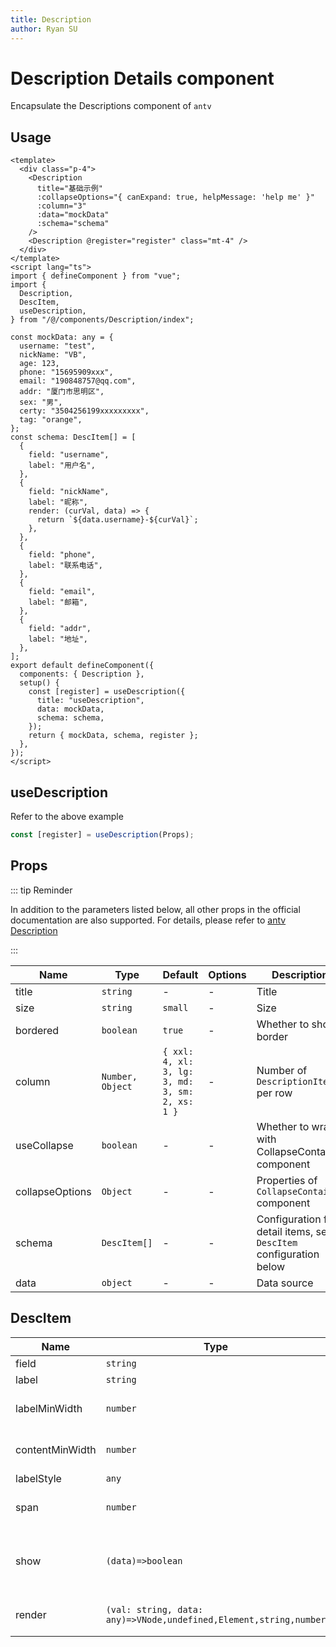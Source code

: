 ```yaml
---
title: Description
author: Ryan SU
---
```


# Description Details component

Encapsulate the Descriptions component of `antv`

## Usage

```vue
<template>
  <div class="p-4">
    <Description
      title="基础示例"
      :collapseOptions="{ canExpand: true, helpMessage: 'help me' }"
      :column="3"
      :data="mockData"
      :schema="schema"
    />
    <Description @register="register" class="mt-4" />
  </div>
</template>
<script lang="ts">
import { defineComponent } from "vue";
import {
  Description,
  DescItem,
  useDescription,
} from "/@/components/Description/index";

const mockData: any = {
  username: "test",
  nickName: "VB",
  age: 123,
  phone: "15695909xxx",
  email: "190848757@qq.com",
  addr: "厦门市思明区",
  sex: "男",
  certy: "3504256199xxxxxxxxx",
  tag: "orange",
};
const schema: DescItem[] = [
  {
    field: "username",
    label: "用户名",
  },
  {
    field: "nickName",
    label: "昵称",
    render: (curVal, data) => {
      return `${data.username}-${curVal}`;
    },
  },
  {
    field: "phone",
    label: "联系电话",
  },
  {
    field: "email",
    label: "邮箱",
  },
  {
    field: "addr",
    label: "地址",
  },
];
export default defineComponent({
  components: { Description },
  setup() {
    const [register] = useDescription({
      title: "useDescription",
      data: mockData,
      schema: schema,
    });
    return { mockData, schema, register };
  },
});
</script>
```

## useDescription

Refer to the above example

```ts
const [register] = useDescription(Props);
```

## Props

::: tip Reminder

In addition to the parameters listed below, all other props in the official documentation are also supported. For details, please refer to [antv Description](https://2x.antdv.com/components/descriptions-cn/#API)

:::

| Name            | Type             | Default                                         | Options | Description                                                        |
| --------------- | ---------------- | ----------------------------------------------- | ------- | ------------------------------------------------------------------ |
| title           | `string`         | -                                               | -       | Title                                                              |
| size            | `string`         | `small`                                         | -       | Size                                                               |
| bordered        | `boolean`        | `true`                                          | -       | Whether to show border                                             |
| column          | `Number, Object` | `{ xxl: 4, xl: 3, lg: 3, md: 3, sm: 2, xs: 1 }` | -       | Number of `DescriptionItems` per row                               |
| useCollapse     | `boolean`        | -                                               | -       | Whether to wrap with CollapseContainer component                   |
| collapseOptions | `Object`         | -                                               | -       | Properties of `CollapseContainer` component                        |
| schema          | `DescItem[]`     | -                                               | -       | Configuration for detail items, see `DescItem` configuration below |
| data            | `object`         | -                                               | -       | Data source                                                        |

## DescItem

| Name            | Type                                                              | Default | Options | Description                                              |
| --------------- | ----------------------------------------------------------------- | ------- | ------- | -------------------------------------------------------- |
| field           | `string`                                                          | -       | -       | Field name                                               |
| label           | `string`                                                          | -       | -       | Label name                                               |
| labelMinWidth   | `number`                                                          | -       | -       | Minimum width of label                                   |
| contentMinWidth | `number`                                                          | -       | -       | Minimum width of content                                 |
| labelStyle      | `any`                                                             | -       | -       | Label style                                              |
| span            | `number`                                                          | -       | -       | Number of columns to merge                               |
| show            | `(data)=>boolean`                                                 | -       | -       | Dynamically determine whether the component is displayed |
| render          | `(val: string, data: any)=>VNode,undefined,Element,string,number` | -       | -       | Custom rendering of content                              |
